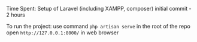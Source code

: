 Time Spent:
Setup of Laravel (including XAMPP, composer) initial commit - 2 hours

To run the project:
use command `php artisan serve` in the root of the repo
open `http://127.0.0.1:8000/` in web browser